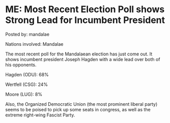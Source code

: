 # ME: Most Recent Election Poll shows Strong Lead for Incumbent President

Posted by: mandalae

Nations involved: Mandalae

The most recent poll for the Mandalaean election has just come out. It shows incumbent president Joseph Hagden with a wide lead over both of his opponents.

Hagden (ODU): 68%

Wertfell (CSG): 24%

Moore (LUG): 8%

Also, the Organized Democratic Union (the most prominent liberal party) seems to be poised to pick up some seats in congress, as well as the extreme right-wing Fascist Party.
